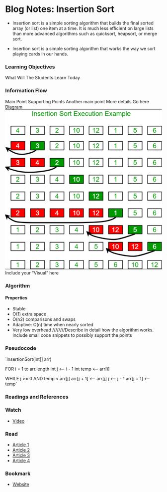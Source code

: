 # Blog Notes: Insertion Sort

* Insertion sort is a simple sorting algorithm that builds the final sorted array (or list) one item at a time. It is much less efficient on large lists than more advanced algorithms such as quicksort, heapsort, or merge sort.

* Insertion sort is a simple sorting algorithm that works the way we sort playing cards in our hands.

### Learning Objectives
What
Will
The
Students
Learn
Today

### Information Flow
Main Point
Supporting Points
Another main point
More details
Go here
Diagram
![Inserstion Sort Execution](./image/insertion-sort.png)
Include your “Visual” here

### Algorithm

#### Properties
* Stable
* O(1) extra space
* O(n2) comparisons and swaps
* Adaptive: O(n) time when nearly sorted
* Very low overhead
////////Describe in detail how the algorithm works. Include small code snippets to possibly support the points

### Pseudocode
`InsertionSort(int[] arr)
  
  FOR i = 1 to arr.length
    int j <-- i - 1
    int temp <-- arr[i]
  
  WHILE j >= 0 AND temp < arr[j]
    arr[j + 1] <-- arr[j]
    j <-- j - 1
    arr[j + 1] <-- temp`
    
### Readings and References

### Watch

- [Video](https://www.youtube.com/watch?v=OGzPmgsI-pQ)

### Read

- [Article 1](https://www.geeksforgeeks.org/insertion-sort/)
- [Article 2](https://www.toptal.com/developers/sorting-algorithms/insertion-sort)
- [Article 3](https://www.khanacademy.org/computing/computer-science/algorithms/insertion-sort/a/insertion-sort)
- [Article 4](https://www.toptal.com/developers/sorting-algorithms/insertion-sort)

### Bookmark

- [Website]()